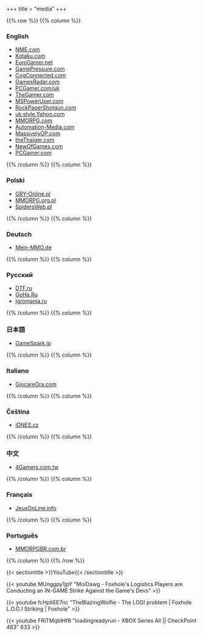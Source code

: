 +++
title = "media"
+++

{{% row %}}
{{% column %}}

### English

* [NME.com](https://www.nme.com/news/gaming-news/foxhole-players-launch-organised-in-game-strike-to-demand-change-3138320)
* [Kotaku.com](https://kotaku.com/foxhole-players-are-striking-over-increased-stress-and-1848370043)
* [EuroGamer.net](https://www.eurogamer.net/articles/2022-01-17-1800-players-refuse-to-restock-frontline-of-wartime-mmo-foxhole-in-protest-over-state-of-game)
* [GamePressure.com](https://www.gamepressure.com/newsroom/foxhole-players-staged-strike/zb3f0b)
* [CogConnected.com](https://cogconnected.com/2022/01/foxhole-players-use-in-game-systems-to-unionize-against-developers/)
* [GamesRadar.com](https://www.gamesradar.com/amp/a-group-of-mmo-players-are-threatening-an-in-game-strike-to-fix-issues-with-their-role/)
* [PCGamer.com/uk](https://www.pcgamer.com/uk/logistics-players-in-mmo-wargame-foxhole-go-on-strike/)
* [TheGamer.com](https://www.thegamer.com/foxhole-logistics-players-strike/)
* [MSPowerUser.com](https://mspoweruser.com/foxhole-players-are-going-on-an-in-game-strike/)
* [RockPaperShotgun.com](https://www.rockpapershotgun.com/foxhole-logistics-players-going-on-strike-demanding-improvements)
* [uk.style.Yahoo.com](https://uk.style.yahoo.com/mmo-foxhole-players-strike-protest-133000990.html?)
* [MMORPG.com](https://www.mmorpg.com/news/massively-multiplayer-war-sandbox-foxhole-players-are-striking-for-better-logistics-from-developer-siege-camp-2000124118?utm_content=buffer37793&utm_medium=social&utm_source=twitter&utm_campaign=buffer)
* [Automation-Media.com](https://automaton-media.com/articles/newsjp/20220117-188877/)
* [MassivelyOP.com](https://massivelyop.com/2022/01/18/wwii-mmo-players-foxhole-stage-in-game-labor-strike-over-virtual-manufacturing-issues/)
* [theThaiger.com](https://thethaiger.com/th/news/517986/)
* [NewOfGames.com](https://newofgames.com/gamers-refuse-to-restock-frontline-of-wartime-mmo-foxhole-in-protest-over-state-of-recreation-eurogamer-web/)
* [PCGamer.com](https://www.pcgamer.com/logistics-players-in-mmo-wargame-foxhole-go-on-strike/)

{{% /column %}}
{{% column %}}

### Polski

* [GRY-Online.pl](https://www.gry-online.pl/newsroom/gracze-urzadzili-strajk-w-grze-wojennej-foxhole/z2211f8)
* [MMORPG.org.pl](https://mmorpg.org.pl/news/zobacz/w-foxhole-gracze-zajmujacy-sie-logistyka-na-polu-bitwy-strajkuja)
* [SpidersWeb.pl](https://spidersweb.pl/2022/01/foxhole-strajk-graczy.html)

{{% /column %}}
{{% column %}}

### Deutsch

* [Mein-MMO.de](https://mein-mmo.de/foxhole-spieler-gewerkschaft/)

{{% /column %}}
{{% column %}}

### Русский

* [DTF.ru](https://dtf.ru/games/1038473-logisty-iz-mmo-o-nepreryvnoy-voyne-foxhole-ustroili-bunt-protiv-avtorov-igry-oni-perestali-snabzhat-front-pripasami?comments)
* [GoHa.Ru](https://www.goha.ru/gruppa-igrokov-v-znak-protesta-protiv-sostoyaniya-logistiki-v-voennoj-mmo-foxhole-perestala-vypolnyat-svoi-roli-degRaj)
* [Igromania.ru](https://www.igromania.ru/news/112686/Igroki-logisty_v_MMO_Foxhole_ustroili_zabastovku_iz-za_slozhnoy_raboty.html?utm_source=dlvr.it&utm_medium=twitter)

{{% /column %}}
{{% column %}}

### 日本語
* [GameSpark.jp](https://www.gamespark.jp/article/2022/01/17/115110.html?utm_source=dlvr.it&utm_medium=twitter)

{{% /column %}}
{{% column %}}

### Italiano
* [GiocareOra.com](http://giocareora.com/i-giocatori-di-foxhole-utilizzano-i-sistemi-di-gioco-per-unirsi-contro-gli-sviluppatori/)

{{% /column %}}
{{% column %}}

### Čeština
* [iDNES.cz](https://www.idnes.cz/hry/novinky/foxhole-protest-valecna-rha-zasobovani-hry.A220118_094716_bw-novinky_srp)

{{% /column %}}
{{% column %}}

### 中文
* [4Gamers.com.tw](https://www.4gamers.com.tw/news/detail/51686/foxhole-players-launch-organised-in-game-strike-to-demand-change)

{{% /column %}}
{{% column %}}

### Français
* [JeuxOnLine.info](https://www.jeuxonline.info/actualite/60730/joueurs-logistiques-foxhole-mettent-greve)

{{% /column %}}
{{% column %}}

### Português
* [MMORPGBR.com.br](http://mmorpgbr.com.br/grupo-de-players-inicia-uma-greve-no-mmo-foxhole-congelando-diversas-atividades-e-mandando-um-belo-recado-para-os-devs/)

{{% /column %}}
{{% /row %}}

{{< sectiontitle >}}YouTube{{< /sectiontitle >}}


{{< youtube MUnggpy1jpY "MoiDawg - Foxhole's Logistics Players are Conducting an IN-GAME Strike Against the Game's Devs" >}}
<br/>

{{< youtube fcHptiEE7nc "TheBlazingWolfie - The LOGI problem | Foxhole L.O.G.I Striking | Foxhole" >}}
<br/>

{{< youtube FRiTMqblHf8 "loadingreadyrun - XBOX Series All || CheckPoint 463" 633 >}}
<br/>
